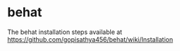 # behat
The behat installation steps available at https://github.com/gopisathya456/behat/wiki/Installation
